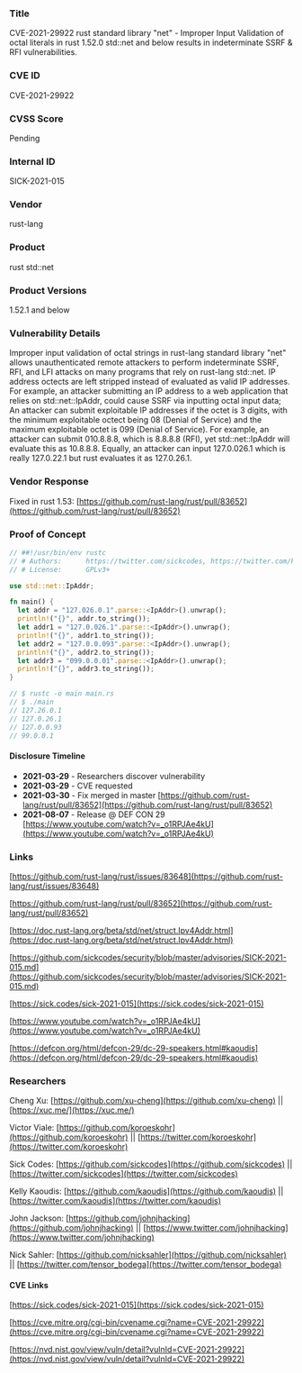 ### Title
CVE-2021-29922 rust standard library "net" - Improper Input Validation of octal literals in rust 1.52.0 std::net and below results in indeterminate SSRF & RFI vulnerabilities.

### CVE ID
CVE-2021-29922

### CVSS Score
Pending

### Internal ID
SICK-2021-015
        
### Vendor
rust-lang
        
### Product
rust std::net

### Product Versions
1.52.1 and below

### Vulnerability Details

Improper input validation of octal strings in rust-lang standard library "net" allows unauthenticated remote attackers to perform indeterminate SSRF, RFI, and LFI attacks on many programs that rely on rust-lang std::net. IP address octects are left stripped instead of evaluated as valid IP addresses. For example, an attacker submitting an IP address to a web application that relies on std::net::IpAddr, could cause SSRF via inputting octal input data; An attacker can submit exploitable IP addresses if the octet is 3 digits, with the minimum exploitable octect being 08 (Denial of Service) and the maximum exploitable octet is 099 (Denial of Service). For example, an attacker can submit 010.8.8.8, which is 8.8.8.8 (RFI), yet std::net::IpAddr will evaluate this as 10.8.8.8. Equally, an attacker can input 127.0.026.1 which is really 127.0.22.1 but rust evaluates it as 127.0.26.1.


### Vendor Response
Fixed in rust 1.53: [https://github.com/rust-lang/rust/pull/83652](https://github.com/rust-lang/rust/pull/83652)

### Proof of Concept

```rust
// ##!/usr/bin/env rustc
// # Authors:      https://twitter.com/sickcodes, https://twitter.com/kaoudis
// # License:      GPLv3+

use std::net::IpAddr;

fn main() {
  let addr = "127.026.0.1".parse::<IpAddr>().unwrap();
  println!("{}", addr.to_string());
  let addr1 = "127.0.026.1".parse::<IpAddr>().unwrap();
  println!("{}", addr1.to_string());
  let addr2 = "127.0.0.093".parse::<IpAddr>().unwrap();
  println!("{}", addr2.to_string());
  let addr3 = "099.0.0.01".parse::<IpAddr>().unwrap();
  println!("{}", addr3.to_string());
}

// $ rustc -o main main.rs
// $ ./main
// 127.26.0.1
// 127.0.26.1
// 127.0.0.93
// 99.0.0.1

```

#### Disclosure Timeline
* **2021-03-29** - Researchers discover vulnerability
* **2021-03-29** - CVE requested
* **2021-03-30** - Fix merged in master [https://github.com/rust-lang/rust/pull/83652](https://github.com/rust-lang/rust/pull/83652)
* **2021-08-07** - Release @ DEF CON 29 [https://www.youtube.com/watch?v=_o1RPJAe4kU](https://www.youtube.com/watch?v=_o1RPJAe4kU)

### Links

[https://github.com/rust-lang/rust/issues/83648](https://github.com/rust-lang/rust/issues/83648)

[https://github.com/rust-lang/rust/pull/83652](https://github.com/rust-lang/rust/pull/83652)

[https://doc.rust-lang.org/beta/std/net/struct.Ipv4Addr.html](https://doc.rust-lang.org/beta/std/net/struct.Ipv4Addr.html)

[https://github.com/sickcodes/security/blob/master/advisories/SICK-2021-015.md](https://github.com/sickcodes/security/blob/master/advisories/SICK-2021-015.md)

[https://sick.codes/sick-2021-015](https://sick.codes/sick-2021-015)

[https://www.youtube.com/watch?v=_o1RPJAe4kU](https://www.youtube.com/watch?v=_o1RPJAe4kU)

[https://defcon.org/html/defcon-29/dc-29-speakers.html#kaoudis](https://defcon.org/html/defcon-29/dc-29-speakers.html#kaoudis)

### Researchers

Cheng Xu: [https://github.com/xu-cheng](https://github.com/xu-cheng) || [https://xuc.me/](https://xuc.me/)

Victor Viale: [https://github.com/koroeskohr](https://github.com/koroeskohr) || [https://twitter.com/koroeskohr](https://twitter.com/koroeskohr)

Sick Codes: [https://github.com/sickcodes](https://github.com/sickcodes) || [https://twitter.com/sickcodes](https://twitter.com/sickcodes)

Kelly Kaoudis: [https://github.com/kaoudis](https://github.com/kaoudis) || [https://twitter.com/kaoudis](https://twitter.com/kaoudis)

John Jackson: [https://github.com/johnjhacking](https://github.com/johnjhacking) || [https://www.twitter.com/johnjhacking](https://www.twitter.com/johnjhacking)

Nick Sahler: [https://github.com/nicksahler](https://github.com/nicksahler) || [https://twitter.com/tensor_bodega](https://twitter.com/tensor_bodega) 

#### CVE Links

[https://sick.codes/sick-2021-015](https://sick.codes/sick-2021-015)

[https://cve.mitre.org/cgi-bin/cvename.cgi?name=CVE-2021-29922](https://cve.mitre.org/cgi-bin/cvename.cgi?name=CVE-2021-29922)

[https://nvd.nist.gov/view/vuln/detail?vulnId=CVE-2021-29922](https://nvd.nist.gov/view/vuln/detail?vulnId=CVE-2021-29922)
